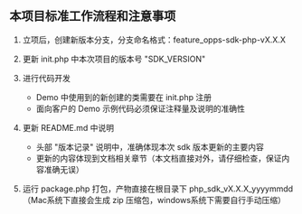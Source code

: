 ## 本项目标准工作流程和注意事项

1. 立项后，创建新版本分支，分支命名格式：feature_opps-sdk-php-vX.X.X

2. 更新 init.php 中本次项目的版本号 "SDK_VERSION"

3. 进行代码开发
   - Demo 中使用到的新创建的类需要在 init.php 注册
   - 面向客户的 Demo 示例代码必须保证注释量及说明的准确性

4. 更新 README.md 中说明
   - 头部 "版本记录" 说明中，准确体现本次 sdk 版本更新的主要内容
   - 更新的内容体现到文档相关章节（本文档直接对外，请仔细检查，保证内容准确无误）

5. 运行 package.php 打包，产物直接在根目录下 php_sdk_vX.X.X_yyyymmdd （Mac系统下直接会生成 zip 压缩包，windows系统下需要自行手动压缩）

